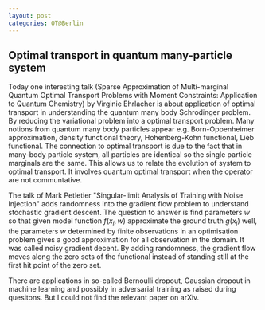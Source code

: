 ```yaml
---
layout: post
categories: OT@Berlin
---
```


## Optimal transport in quantum many-particle system
Today one interesting talk (Sparse Approximation of Multi-marginal Quantum Optimal Transport Problems with Moment Constraints: Application to Quantum Chemistry) by Virginie Ehrlacher is about application of optimal transport in understanding the quantum many body Schrodinger problem. By reducing the variational problem into a optimal transport problem. Many notions from quantum many body particles appear e.g. Born-Oppenheimer approximation, density functional theory, Hohenberg-Kohn functional, Lieb functional. The connection to optimal transport is due to the fact that in many-body particle system, all particles are identical so the single particle marginals are the same. This allows us to relate the evolution of system to optimal transport. It involves quantum optimal transport when the operator are not communtative. 

The talk of Mark Petletier "Singular-limit Analysis of Training with Noise Injection" adds randomness into the gradient flow problem to understand stochastic gradient descent. The question to answer is find parameters $w$ so that given model function $f(x_i,w)$ approximate the ground truth $g(x_i)$ well, the parameters $w$ determined by finite observations in an optimisation problem gives a good approximation for all observation in the domain. It was called noisy gradient decent. By adding randomness, the gradient flow moves along the zero sets of the functional instead of standing still at the first hit point of the zero set.

There are applications in so-called Bernoulli dropout, Gaussian dropout in machine learning and possibly in adversarial training as raised during quesitons. But I could not find the relevant paper on arXiv. 
